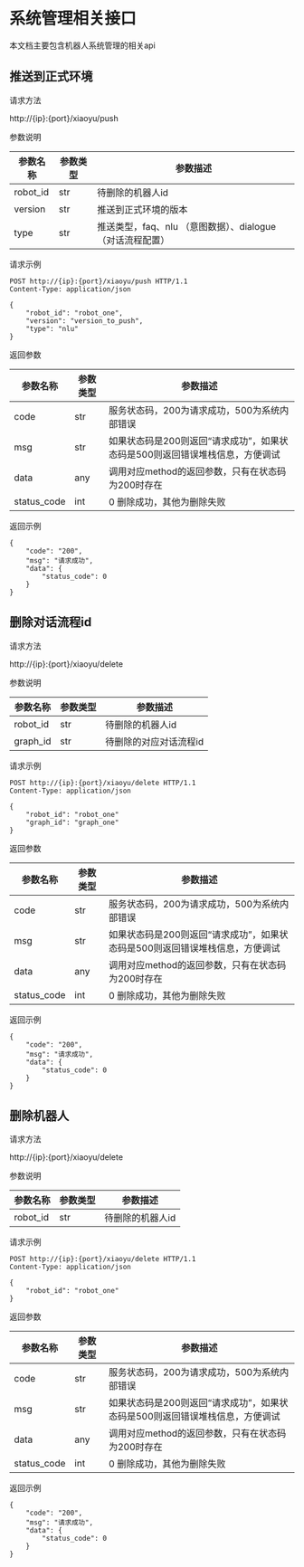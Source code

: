# 系统管理相关接口
本文档主要包含机器人系统管理的相关api

## 推送到正式环境
请求方法

http://{ip}:{port}/xiaoyu/push

参数说明

| 参数名称 | 参数类型 | 参数描述                                        |
| -------- | -------- | ----------------------------------------------- |
| robot_id | str      | 待删除的机器人id |
| version | str      | 推送到正式环境的版本 |
| type    | str      |    推送类型，faq、nlu （意图数据）、dialogue （对话流程配置） |

请求示例
```
POST http://{ip}:{port}/xiaoyu/push HTTP/1.1
Content-Type: application/json

{
    "robot_id": "robot_one",
    "version": "version_to_push",
    "type": "nlu"
}
```

返回参数

| 参数名称 | 参数类型 | 参数描述                                |
| -------- | -------- | --------------------------------------- |
| code   | str      | 服务状态码，200为请求成功，500为系统内部错误 |
| msg     | str     | 如果状态码是200则返回“请求成功”，如果状态码是500则返回错误堆栈信息，方便调试              |
| data     | any      | 调用对应method的返回参数，只有在状态码为200时存在             |
| status_code | int  |  0 删除成功，其他为删除失败 |

返回示例
```
{
    "code": "200",
    "msg": "请求成功",
    "data": {
        "status_code": 0
    }
}
```

## 删除对话流程id

请求方法

http://{ip}:{port}/xiaoyu/delete 

参数说明

| 参数名称 | 参数类型 | 参数描述                                        |
| -------- | -------- | ----------------------------------------------- |
| robot_id | str      | 待删除的机器人id |
| graph_id | str      | 待删除的对应对话流程id |


请求示例
```
POST http://{ip}:{port}/xiaoyu/delete HTTP/1.1
Content-Type: application/json

{
    "robot_id": "robot_one"
    "graph_id": "graph_one"
}
```

返回参数

| 参数名称 | 参数类型 | 参数描述                                |
| -------- | -------- | --------------------------------------- |
| code   | str      | 服务状态码，200为请求成功，500为系统内部错误 |
| msg     | str     | 如果状态码是200则返回“请求成功”，如果状态码是500则返回错误堆栈信息，方便调试              |
| data     | any      | 调用对应method的返回参数，只有在状态码为200时存在             |
| status_code | int  |  0 删除成功，其他为删除失败 |

返回示例
```
{
    "code": "200",
    "msg": "请求成功",
    "data": {
        "status_code": 0
    }
}
```
## 删除机器人

请求方法

http://{ip}:{port}/xiaoyu/delete 

参数说明

| 参数名称 | 参数类型 | 参数描述                                        |
| -------- | -------- | ----------------------------------------------- |
| robot_id | str      | 待删除的机器人id |


请求示例
```
POST http://{ip}:{port}/xiaoyu/delete HTTP/1.1
Content-Type: application/json

{
    "robot_id": "robot_one"
}
```

返回参数

| 参数名称 | 参数类型 | 参数描述                                |
| -------- | -------- | --------------------------------------- |
| code   | str      | 服务状态码，200为请求成功，500为系统内部错误 |
| msg     | str     | 如果状态码是200则返回“请求成功”，如果状态码是500则返回错误堆栈信息，方便调试              |
| data     | any      | 调用对应method的返回参数，只有在状态码为200时存在             |
| status_code | int  |  0 删除成功，其他为删除失败 |

返回示例
```
{
    "code": "200",
    "msg": "请求成功",
    "data": {
        "status_code": 0
    }
}
```
